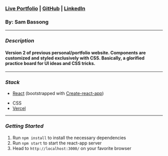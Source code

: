 ###  [Live Portfolio](https://www.sambassong.com/) | [GitHub](https://github.com/sbassong) | [LinkedIn](https://www.linkedin.com/in/sambassong/)
### By: Sam Bassong

***

### ***Description***

####  Version 2 of previous personal/portfolio website. Components are customized and styled exclusively with CSS. Basically, a glorified practice board for UI ideas and CSS tricks.

***

### ***Stack***
- [React](https://reactjs.org/) (bootstrapped with [Create-react-app](https://create-react-app.dev/))
* CSS
* [Vercel](https://vercel.com/)

***

### ***Getting Started***

#### 
1. Run `npm install` to install the necessary dependencies
2. Run `npm start` to start the react-app server
3. Head to `http://localhost:3000/` on your favorite browser

